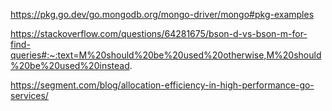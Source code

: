 https://pkg.go.dev/go.mongodb.org/mongo-driver/mongo#pkg-examples

https://stackoverflow.com/questions/64281675/bson-d-vs-bson-m-for-find-queries#:~:text=M%20should%20be%20used%20otherwise,M%20should%20be%20used%20instead.

https://segment.com/blog/allocation-efficiency-in-high-performance-go-services/